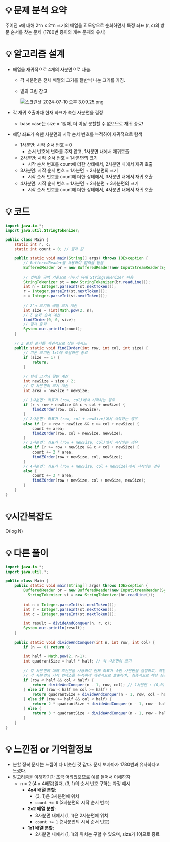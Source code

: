 # 💡 **문제 분석 요약**

주어진 `n`에 대해 2^n x 2^n 크기의 배열을 Z 모양으로 순회하면서 특정 좌표 (r, c)의 방문 순서를 찾는 문제 (1780번 종이의 개수 문제와 유사)

# 💡 **알고리즘 설계**

- 배열을 재귀적으로 4개의 사분면으로 나눔.
    - 각 사분면은 전체 배열의 크기를 절반씩 나눈 크기를 가짐.
    - 밑의 그림 참고
        
        ![스크린샷 2024-07-10 오후 3.09.25.png](https://prod-files-secure.s3.us-west-2.amazonaws.com/dd62ff2b-dab4-4845-86cf-0b0dfe47f017/9cf81457-a7fd-4414-bb09-18fb482d694e/%E1%84%89%E1%85%B3%E1%84%8F%E1%85%B3%E1%84%85%E1%85%B5%E1%86%AB%E1%84%89%E1%85%A3%E1%86%BA_2024-07-10_%E1%84%8B%E1%85%A9%E1%84%92%E1%85%AE_3.09.25.png)
        
- 각 재귀 호출마다 현재 좌표가 속한 사분면을 결정
    - base case는 size = 1일때, 더 이상 분할할 수 없으므로 재귀 종료!
- 해당 좌표가 속한 사분면의 시작 순서 번호를 누적하여 재귀적으로 탐색
    - 1사분면: 시작 순서 번호 = 0
        - 순서 번호에 변화를 주지 않고, 1사분면 내에서 재귀호출
    - 2사분면: 시작 순서 번호 = 1사분면의 크기
        - 시작 순서 번호를 count에 더한 상태에서, 2사분면 내에서 재귀 호출
    - 3사분면: 시작 순서 번호 = 1사분면 + 2사분면의 크기
        - 시작 순서 번호를 count에 더한 상태에서, 3사분면 내에서 재귀 호출
    - 4사분면: 시작 순서 번호 = 1사분면 + 2사분면 + 3사분면의 크기
        - 시작 순서 번호를 count에 더한 상태에서, 4사분면 내에서 재귀 호출

# 💡 코드

```java
import java.io.*;
import java.util.StringTokenizer;

public class Main {
    static int r, c;
    static int count = 0; // 결과 값

    public static void main(String[] args) throws IOException {
        // BufferedReader를 사용하여 입력을 받음
        BufferedReader br = new BufferedReader(new InputStreamReader(System.in));
        
        // 입력을 공백 기준으로 나누기 위해 StringTokenizer 사용
        StringTokenizer st = new StringTokenizer(br.readLine());
        int n = Integer.parseInt(st.nextToken());
        r = Integer.parseInt(st.nextToken());
        c = Integer.parseInt(st.nextToken());
        
        // 2^n 크기의 배열 크기 계산
        int size = (int)Math.pow(2, n);
        // Z 순회 순서 계산
        findZOrder(0, 0, size);
        // 결과 출력
        System.out.println(count);
    }
    
    // Z 순회 순서를 재귀적으로 찾는 메서드
    public static void findZOrder(int row, int col, int size) {
        // 기본 크기인 1x1에 도달하면 종료
        if (size == 1) {
            return;
        }
        
        // 현재 크기의 절반 계산
        int newSize = size / 2;
        // 각 사분면의 크기 계산
        int area = newSize * newSize;
        
        // 1사분면: 좌표가 (row, col)에서 시작하는 경우
        if (r < row + newSize && c < col + newSize) {
            findZOrder(row, col, newSize);
        }
        // 2사분면: 좌표가 (row, col + newSize)에서 시작하는 경우
        else if (r < row + newSize && c >= col + newSize) {
            count += area;
            findZOrder(row, col + newSize, newSize);
        }
        // 3사분면: 좌표가 (row + newSize, col)에서 시작하는 경우
        else if (r >= row + newSize && c < col + newSize) {
            count += 2 * area;
            findZOrder(row + newSize, col, newSize);
        }
        // 4사분면: 좌표가 (row + newSize, col + newSize)에서 시작하는 경우
        else {
            count += 3 * area;
            findZOrder(row + newSize, col + newSize, newSize);
        }
    }
}

```

# 💡시간복잡도

O(log N)

# 💡 다른 풀이

```java
import java.io.*;
import java.util.*;

public class Main {
    public static void main(String[] args) throws IOException {
        BufferedReader br = new BufferedReader(new InputStreamReader(System.in));
	      StringTokenizer st = new StringTokenizer(br.readLine());
	      
        int n = Integer.parseInt(st.nextToken());
        int r = Integer.parseInt(st.nextToken());
        int c = Integer.parseInt(st.nextToken());
        
        int result = divideAndConquer(n, r, c);
        System.out.println(result);
    }
    
    public static void divideAndConquer(int n, int row, int col) {
        if (n == 0) return 0;
        
        int half = Math.pow(2, n-1);
        int quadrantSize = half * half; // 각 사분면의 크기
        
        // 각 사분면에 대해 조건문을 사용하여 현재 좌표가 속한 사분면을 결정하고, 해당 사분면의 시작 인덱스를 추가하여 재귀적으로 호출합니다.
        // 각 사분면의 시작 인덱스를 누적하여 재귀적으로 호출하며, 최종적으로 해당 좌표의 순서 번호를 반환합니다.
        if (row < half && col < half) {
            return divideAndConquer(n - 1, row, col); // 1사분면 : (0,0)부터 시작하는 경우
        } else if (row < half && col >= half) {
            return quadrantSize + divideAndConquer(n - 1, row, col - half); // 2사분면 : (0, half)부터 시작하는 경우
        } else if (row >= half && col < half) {
            return 2 * quadrantSize + divideAndConquer(n - 1, row - half, col); // 3사분면 : (half, 0)부터 시작하는 경우
        } else {
            return 3 * quadrantSize + divideAndConquer(n - 1, row - half, col - half); // 4사분면 : (half, half)부터 시작하는 경우
        }
    }
}
```

# 💡 느낀점 or 기억할정보

- 분할 정복 문제는 느낌이 다 비슷한 것 같다. 문제 보자마자 1780번과 유사하다고 느꼈다.
- 알고리즘을 이해하기가 조금 어려웠으므로 예를 들어서 이해하자
    - n = 2 (4 x 4배열)일때, (3, 1)의 순서 번호 구하는 과정 예시
        - **4x4 배열 분할**:
            - (3, 1)은 3사분면에 위치
            - `count += 8` (3사분면의 시작 순서 번호)
        - **2x2 배열 분할**:
            - 3사분면 내에서 (1, 1)은 2사분면에 위치
            - `count += 1` (2사분면의 시작 순서 번호)
        - **1x1 배열 분할**:
            - 2사분면 내에서 (1, 1)의 위치는 구할 수 있으며, size가 1이므로 종료
